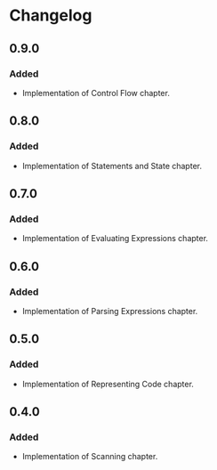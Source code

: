 # Changelog

## 0.9.0

### Added
- Implementation of Control Flow chapter.

## 0.8.0

### Added
- Implementation of Statements and State chapter.

## 0.7.0

### Added
- Implementation of Evaluating Expressions chapter.
 
## 0.6.0

### Added
- Implementation of Parsing Expressions chapter.
 
## 0.5.0

### Added
 - Implementation of Representing Code chapter.

## 0.4.0

### Added
 - Implementation of Scanning chapter.
